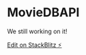 # MovieDBAPI

We still working on it!

[Edit on StackBlitz ⚡️](https://stackblitz.com/edit/web-platform-szjh8v)
